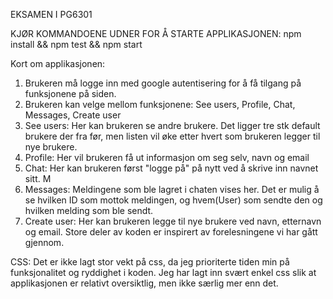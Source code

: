 EKSAMEN I PG6301

KJØR KOMMANDOENE UDNER FOR Å STARTE APPLIKASJONEN: 
npm install && npm test && npm start 

Kort om applikasjonen:

1. Brukeren må logge inn med google autentisering for å få tilgang på funksjonene på siden.
2. Brukeren kan velge mellom funksjonene: See users, Profile, Chat, Messages, Create user
3. See users: Her kan brukeren se andre brukere. Det ligger tre stk default brukere der fra før, men listen vil øke etter hvert som brukeren legger til nye brukere. 
4. Profile: Her vil brukeren få ut informasjon om seg selv, navn og email
5. Chat: Her kan brukeren først "logge på" på nytt ved å skrive inn navnet sitt. M
6. Messages: Meldingene som ble lagret i chaten vises her. Det er mulig å se hvilken ID som mottok meldingen, og hvem(User) som sendte den og hvilken melding som ble sendt. 
7. Create user: Her kan brukeren legge til nye brukere ved navn, etternavn og email.
Store deler av koden er inspirert av forelesningene vi har gått gjennom. 

CSS:
Det er ikke lagt stor vekt på css, da jeg prioriterte tiden min på funksjonalitet og ryddighet i koden. Jeg har lagt inn svært enkel css slik at applikasjonen er relativt oversiktlig, men ikke særlig mer enn det. 

